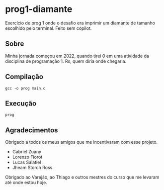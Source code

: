 # prog1-diamante
Exercício de prog 1 onde o desafio era imprimir um diamante de tamanho escolhido pelo terminal. Feito sem copilot.

## Sobre
Minha jornada começou em 2022, quando tirei 0 em uma atividade da disciplina de programação 1. Rs, quem diria onde chegaria.

## Compilação

``
gcc -o prog main.c
``

## Execução

``
prog
``

## Agradecimentos
Obrigado a todos os meus amigos que me incentivaram com esse projeto.
- Gabriel Zuany
- Lorenzo Fiorot
- Lucas Salatiel
- Jheam Storch Ross

Obrigado ao Varejão, ao Thiago e outros mestres do curso que me levaram até onde estou hoje.
